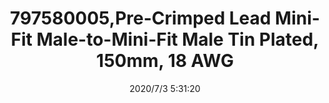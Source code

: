 ﻿---
layout: post 
title: 797580005,Pre-Crimped Lead Mini-Fit Male-to-Mini-Fit Male Tin Plated, 150mm, 18 AWG
tags: 5557
categories: wire-harness
overview: Pre-Crimped Lead Mini-Fit Male-to-Mini-Fit Male Tin Plated, 150mm, 18 AWG
part_number: 797580005
thumb_img: static/202007/407-thumb-20200703133156.jpg
small_img: static/202007/407-20200703133156.jpg
date: 2020/7/3 5:31:20
---



